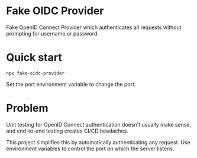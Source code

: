 # Fake OIDC Provider

Fake OpenID Connect Provider which authenticates all requests without prompting for username or password.

# Quick start

```
npx fake-oidc-provider
```

Set the port environment variable to change the port.

# Problem
Unit testing for OpenID Connect authentication doesn't usually make sense, and end-to-end testing creates CI/CD headaches.

This project simplifies this by automatically authenticating any request. Use environment variables to control the port on which the server listens.



